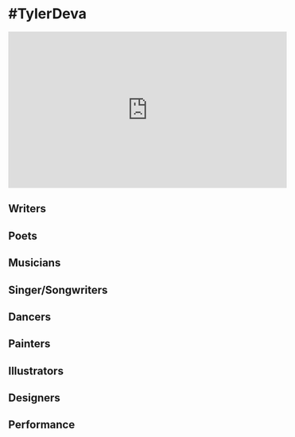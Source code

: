 # #TylerDeva

<iframe width="560" height="315" src="https://www.youtube.com/embed/dcK4EIWhBNI" frameborder="0" allow="accelerometer; autoplay; encrypted-media; gyroscope; picture-in-picture" allowfullscreen></iframe>

## Writers

## Poets

## Musicians

## Singer/Songwriters

## Dancers

## Painters

## Illustrators

## Designers

## Performance
